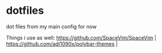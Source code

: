# dotfiles
dot files from my main config for now

Things i use as well:
https://github.com/SpaceVim/SpaceVim  \|
https://github.com/adi1090x/polybar-themes  \|

